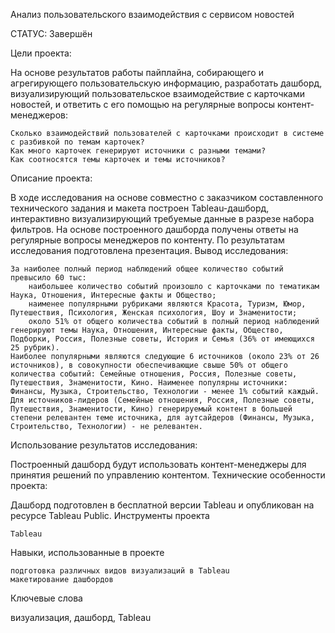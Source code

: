Анализ пользовательского взаимодействия с сервисом новостей

СТАТУС: Завершён


Цели проекта:

На основе результатов работы пайплайна, собирающего и агрегирующего пользовательскую информацию, разработать дашборд, визуализирующий пользовательское взаимодействие с карточками новостей, и ответить с его помощью на регулярные вопросы контент-менеджеров:

    Сколько взаимодействий пользователей с карточками происходит в системе с разбивкой по темам карточек?
    Как много карточек генерируют источники с разными темами?
    Как соотносятся темы карточек и темы источников?

Описание проекта:

В ходе исследования на основе совместно с заказчиком составленного технического задания и макета построен Tableau-дашборд, интерактивно визуализирующий требуемые данные в разрезе набора фильтров. На основе построенного дашборда получены ответы на регулярные вопросы менеджеров по контенту. По результатам исследования подготовлена презентация.
Вывод исследования:

    За наиболее полный период наблюдений общее количество событий превысило 60 тыс:
        наибольшее количество событий произошло с карточками по тематикам Наука, Отношения, Интересные факты и Общество;
        наименее популярными рубриками являются Красота, Туризм, Юмор, Путешествия, Психология, Женская психология, Шоу и Знаменитости;
        около 51% от общего количества событий в полный период наблюдений генерируют темы Наука, Отношения, Интересные факты, Общество, Подборки, Россия, Полезные советы, История и Семья (36% от имеющихся 25 рубрик).
    Наиболее популярными являются следующие 6 источников (около 23% от 26 источников), в совокупности обеспечивающие свыше 50% от общего количества событий: Семейные отношения, Россия, Полезные советы, Путешествия, Знаменитости, Кино. Наименее популярны источники: Финансы, Музыка, Строительство, Технологии - менее 1% событий каждый.
    Для источников-лидеров (Семейные отношения, Россия, Полезные советы, Путешествия, Знаменитости, Кино) генерируемый контент в большей степени релевантен теме источника, для аутсайдеров (Финансы, Музыка, Строительство, Технологии) - не релевантен.

Использование результатов исследования:

Построенный дашборд будут использовать контент-менеджеры для принятия решений по управлению контентом.
Технические особенности проекта:

Дашборд подготовлен в бесплатной версии Tableau и опубликован на ресурсе Tableau Public.
Инструменты проекта

    Tableau

Навыки, использованные в проекте

    подготовка различных видов визуализаций в Tableau
    макетирование дашбордов

Ключевые слова

визуализация, дашборд, Tableau
